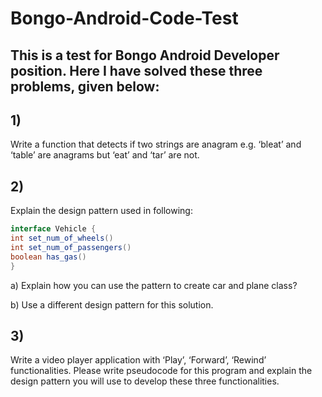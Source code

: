 # Bongo-Android-Code-Test

## This is a test for Bongo Android Developer position. Here I have solved these three problems, given below: 


## 1) 
Write a function that detects if two strings are anagram e.g. ‘bleat’ and ‘table’
are anagrams but ‘eat’ and ‘tar’ are not.


## 2) 
Explain the design pattern used in following:
```java
interface Vehicle {
int set_num_of_wheels()
int set_num_of_passengers()
boolean has_gas()
}
```
a) Explain how you can use the pattern to create car and plane class?

b) Use a different design pattern for this solution.


## 3) 
Write a video player application with ‘Play’, ‘Forward’, ‘Rewind’ functionalities. Please
write pseudocode for this program and explain the design pattern you will use to
develop these three functionalities.

